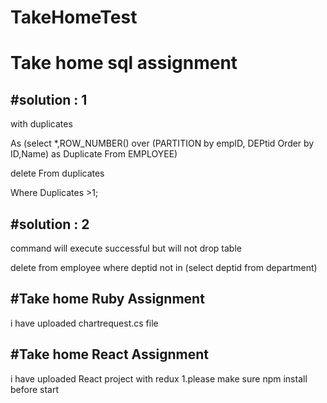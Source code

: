 # TakeHomeTest
# Take home sql assignment

#solution : 1
---------------------

with duplicates

As
(select *,ROW_NUMBER()  over
(PARTITION by empID, DEPtid Order by ID,Name) as Duplicate From EMPLOYEE)

delete From duplicates

Where Duplicates >1;

#solution  : 2
----------------------
command will execute successful but will not drop table

delete from employee where deptid not in (select deptid from department)

#Take home Ruby Assignment
---------------
i have uploaded chartrequest.cs file

#Take home React Assignment
-----------------
i have uploaded React project with redux
1.please make sure npm install before start

